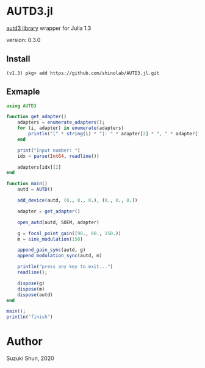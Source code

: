 # AUTD3.jl #

[autd3 library](https://github.com/shinolab/autd3-library-software) wrapper for Julia 1.3 

version: 0.3.0

## Install ##

```
(v1.3) pkg> add https://github.com/shinolab/AUTD3.jl.git
```

## Exmaple

```julia
using AUTD3

function get_adapter()
    adapters = enumerate_adapters();
    for (i, adapter) in enumerate(adapters)
        println("[" * string(i) * "]: " * adapter[2] * ", " * adapter[1])
    end

    print("Input number: ")
    idx = parse(Int64, readline())

    adapters[idx][2]
end

function main()
    autd = AUTD()

    add_device(autd, (0., 0., 0.), (0., 0., 0.))

    adapter = get_adapter()

    open_autd(autd, SOEM, adapter)

    g = focal_point_gain((90., 80., 150.))
    m = sine_modulation(150)

    append_gain_sync(autd, g)
    append_modulation_sync(autd, m)

    println("press any key to exit...")
    readline();

    dispose(g)
    dispose(m)
    dispose(autd)
end

main();
println("finish")
```

# Author #

Suzuki Shun, 2020
